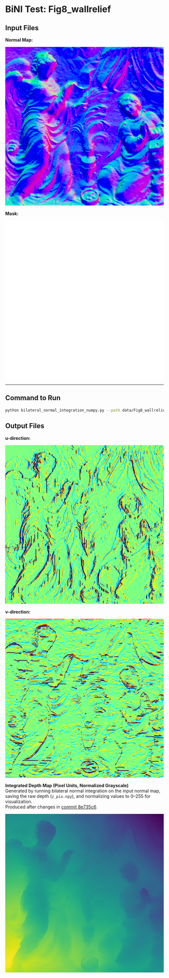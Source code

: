 # BiNI Test: Fig8_wallrelief

## Input Files

**Normal Map:**

![Normal Map](data/Fig8_wallrelief/normal_map.png)

**Mask:**

![Mask](data/Fig8_wallrelief/mask.png)

---

## Command to Run

```bash
python bilateral_normal_integration_numpy.py --path data/Fig8_wallrelief/
```

## Output Files

**u-direction:**

![u-d](data/Fig8_wallrelief/wu_k_2.png)

**v-direction:**

![v-d](data/Fig8_wallrelief/wv_k_2.png)

**Integrated Depth Map (Pixel Units, Normalized Grayscale)**  
Generated by running bilateral normal integration on the input normal map, saving the raw depth (`z_pix.npy`), and normalizing values to 0–255 for visualization.  
Produced after changes in [commit 8e735c6](https://github.com/MrzAhmadi/bilateral_normal_integration_testing/commit/8e735c67aeba2b0bc1a9c0b0050d3c3c1de33968).  

![Integrated Depth Map](data/Fig8_wallrelief/z_pix.png)
